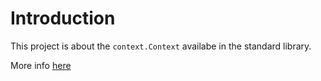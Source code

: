 # Introduction

This project is about the `context.Context` availabe in the standard library.

More info [here](https://www.youtube.com/watch?v=GYtZsyT4gKo)